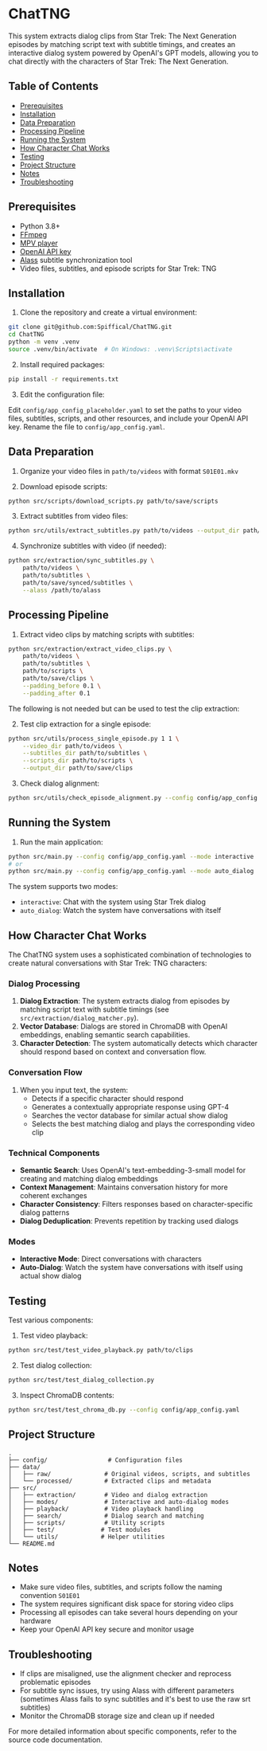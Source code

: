 # ChatTNG

This system extracts dialog clips from Star Trek: The Next Generation episodes by matching script text with subtitle timings, and creates an interactive dialog system powered by OpenAI's GPT models, allowing you to chat directly with the characters of Star Trek: The Next Generation.

## Table of Contents
- [Prerequisites](#prerequisites)
- [Installation](#installation)
- [Data Preparation](#data-preparation)
- [Processing Pipeline](#processing-pipeline)
- [Running the System](#running-the-system)
- [How Character Chat Works](#how-character-chat-works)
- [Testing](#testing)
- [Project Structure](#project-structure)
- [Notes](#notes)
- [Troubleshooting](#troubleshooting)

## Prerequisites

- Python 3.8+
- [FFmpeg](https://ffmpeg.org/)
- [MPV player](https://mpv.io/)
- [OpenAI API key](https://platform.openai.com/api-keys)
- [Alass](https://github.com/kaegi/alass) subtitle synchronization tool
- Video files, subtitles, and episode scripts for Star Trek: TNG

## Installation

1. Clone the repository and create a virtual environment:

```bash
git clone git@github.com:Spiffical/ChatTNG.git
cd ChatTNG
python -m venv .venv
source .venv/bin/activate  # On Windows: .venv\Scripts\activate
```

2. Install required packages:

```bash
pip install -r requirements.txt
```

3. Edit the configuration file:

Edit `config/app_config_placeholder.yaml` to set the paths to your video files, subtitles, scripts, and other resources, and include your OpenAI API key. Rename the file to `config/app_config.yaml`.

## Data Preparation

1. Organize your video files in `path/to/videos` with format `S01E01.mkv`

2. Download episode scripts:
```bash
python src/scripts/download_scripts.py path/to/save/scripts
```

3. Extract subtitles from video files:
```bash
python src/utils/extract_subtitles.py path/to/videos --output_dir path/to/subtitles
```

4. Synchronize subtitles with video (if needed):
```bash
python src/extraction/sync_subtitles.py \
    path/to/videos \
    path/to/subtitles \
    path/to/save/synced/subtitles \
    --alass /path/to/alass
```

## Processing Pipeline

1. Extract video clips by matching scripts with subtitles:
```bash
python src/extraction/extract_video_clips.py \
    path/to/videos \
    path/to/subtitles \
    path/to/scripts \
    path/to/save/clips \
    --padding_before 0.1 \
    --padding_after 0.1
```

The following is not needed but can be used to test the clip extraction:

2. Test clip extraction for a single episode:
```bash
python src/utils/process_single_episode.py 1 1 \
    --video_dir path/to/videos \
    --subtitles_dir path/to/subtitles \
    --scripts_dir path/to/scripts \
    --output_dir path/to/save/clips
```

3. Check dialog alignment:
```bash
python src/utils/check_episode_alignment.py --config config/app_config.yaml
```

## Running the System

1. Run the main application:
```bash
python src/main.py --config config/app_config.yaml --mode interactive
# or
python src/main.py --config config/app_config.yaml --mode auto_dialog
```

The system supports two modes:
- `interactive`: Chat with the system using Star Trek dialog
- `auto_dialog`: Watch the system have conversations with itself

## How Character Chat Works

The ChatTNG system uses a sophisticated combination of technologies to create natural conversations with Star Trek: TNG characters:

### Dialog Processing
1. **Dialog Extraction**: The system extracts dialog from episodes by matching script text with subtitle timings (see `src/extraction/dialog_matcher.py`).
2. **Vector Database**: Dialogs are stored in ChromaDB with OpenAI embeddings, enabling semantic search capabilities.
3. **Character Detection**: The system automatically detects which character should respond based on context and conversation flow.

### Conversation Flow
1. When you input text, the system:
   - Detects if a specific character should respond
   - Generates a contextually appropriate response using GPT-4
   - Searches the vector database for similar actual show dialog
   - Selects the best matching dialog and plays the corresponding video clip

### Technical Components
- **Semantic Search**: Uses OpenAI's text-embedding-3-small model for creating and matching dialog embeddings
- **Context Management**: Maintains conversation history for more coherent exchanges
- **Character Consistency**: Filters responses based on character-specific dialog patterns
- **Dialog Deduplication**: Prevents repetition by tracking used dialogs

### Modes
- **Interactive Mode**: Direct conversations with characters
- **Auto-Dialog**: Watch the system have conversations with itself using actual show dialog

## Testing

Test various components:

1. Test video playback:
```bash
python src/test/test_video_playback.py path/to/clips
```

2. Test dialog collection:
```bash
python src/test/test_dialog_collection.py
```

3. Inspect ChromaDB contents:
```bash
python src/test/test_chroma_db.py --config config/app_config.yaml
```

## Project Structure

```
.
├── config/                 # Configuration files
├── data/
│   ├── raw/               # Original videos, scripts, and subtitles
│   └── processed/         # Extracted clips and metadata
├── src/
│   ├── extraction/        # Video and dialog extraction
│   ├── modes/             # Interactive and auto-dialog modes
│   ├── playback/          # Video playback handling
│   ├── search/            # Dialog search and matching
│   ├── scripts/           # Utility scripts
│   ├── test/             # Test modules
│   └── utils/            # Helper utilities
└── README.md
```

## Notes

- Make sure video files, subtitles, and scripts follow the naming convention `S01E01`
- The system requires significant disk space for storing video clips
- Processing all episodes can take several hours depending on your hardware
- Keep your OpenAI API key secure and monitor usage

## Troubleshooting

- If clips are misaligned, use the alignment checker and reprocess problematic episodes
- For subtitle sync issues, try using Alass with different parameters (sometimes Alass fails to sync subtitles and it's best to use the raw srt subtitles)
- Monitor the ChromaDB storage size and clean up if needed

For more detailed information about specific components, refer to the source code documentation.